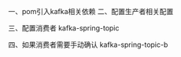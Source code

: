 一、pom引入kafka相关依赖
二、配置生产者相关配置
    <!-- 1、定义producer的参数 -->
    <bean id="producerProperties" class="java.util.HashMap">
        <constructor-arg>
            <map>
                <entry key="bootstrap.servers" value="${bootstrap.servers}" />
                <entry key="key.serializer"
                       value="org.apache.kafka.common.serialization.StringSerializer" />
                <entry key="value.serializer"
                       value="org.apache.kafka.common.serialization.StringSerializer" />
            </map>
        </constructor-arg>
    </bean>
    <!-- 2、创建kafkatemplate需要使用的producerfactory bean -->
    <bean id="producerFactory"
          class="org.springframework.kafka.core.DefaultKafkaProducerFactory">
        <constructor-arg>
            <ref bean="producerProperties"/>
        </constructor-arg>
    </bean>
    <!-- 发送监听器bean -->
    <bean id="sendListener" class="cn.enjoyedu.service.SendListener" />
    <!-- 3、创建kafkatemplate bean，使用的时候，只需要注入这个bean，
    即可使用template的send消息方法 -->
    <bean id="kafkaTemplate" class="org.springframework.kafka.core.KafkaTemplate">
        <constructor-arg ref="producerFactory" />
        <constructor-arg name="autoFlush" value="true" />
        <!-- 配置发送监听器bean -->
        <property name="producerListener" ref="sendListener"></property>
    </bean>
    
    
三、配置消费者
    <!-- 1.定义consumer的参数 -->
    <bean id="consumerProperties" class="java.util.HashMap">
        <constructor-arg>
            <map>
                <entry key="bootstrap.servers" value="${bootstrap.servers}" />
                <entry key="group.id" value="spring-kafka-group" />
                <entry key="key.deserializer"
                       value="org.apache.kafka.common.serialization.StringDeserializer" />
                <entry key="value.deserializer"
                       value="org.apache.kafka.common.serialization.StringDeserializer" />
            </map>
        </constructor-arg>
    </bean>
    <!-- 2.创建consumerFactory bean -->
    <bean id="consumerFactory"
          class="org.springframework.kafka.core.DefaultKafkaConsumerFactory" >
        <constructor-arg>
            <ref bean="consumerProperties" />
        </constructor-arg>
    </bean>
    <!-- 3.定义消费实现类 -->
    <bean id="kafkaConsumerService" class="cn.enjoyedu.service.KafkaConsumer" />
    <!-- 4.消费者容器配置信息 -->
    <bean id="containerProperties"
          class="org.springframework.kafka.listener.config.ContainerProperties">
        <constructor-arg name="topics">
            <list>
                <value>kafka-spring-topic</value>
            </list>
        </constructor-arg>
        <property name="messageListener" ref="kafkaConsumerService"></property>
    </bean>
    <!-- 5.消费者并发消息监听容器，执行doStart()方法 -->
    <bean id="messageListenerContainer"
          class="org.springframework.kafka.listener.ConcurrentMessageListenerContainer"
          init-method="doStart" >
        <constructor-arg ref="consumerFactory" />
        <constructor-arg ref="containerProperties" />
        <property name="concurrency" value="${concurrency}" />
    </bean>
    
    
四、如果消费者需要手动确认
    <!-- 消费者自行确认-1.定义consumer的参数 -->
    <bean id="consumerPropertiesAck" class="java.util.HashMap">
        <constructor-arg>
            <map>
                <entry key="bootstrap.servers" value="${bootstrap.servers}" />
                <entry key="group.id" value="spring-kafka-group-ack" />
                <entry key="key.deserializer"
                       value="org.apache.kafka.common.serialization.StringDeserializer" />
                <entry key="value.deserializer"
                       value="org.apache.kafka.common.serialization.StringDeserializer" />
                <entry key="enable.auto.commit" value="false"/>
            </map>
        </constructor-arg>
    </bean>
    <!-- 消费者自行确认-2.创建consumerFactory bean -->
    <bean id="consumerFactoryAck"
          class="org.springframework.kafka.core.DefaultKafkaConsumerFactory" >
        <constructor-arg>
            <ref bean="consumerPropertiesAck" />
        </constructor-arg>
    </bean>
    <!-- 消费者自行确认-3.定义消费实现类 -->
    <bean id="kafkaConsumerServiceAck" class="cn.enjoyedu.service.KafkaConsumerAck" />
    <!-- 消费者自行确认-4.消费者容器配置信息 -->
    <bean id="containerPropertiesAck"
          class="org.springframework.kafka.listener.config.ContainerProperties">
        <!-- topic -->
        <constructor-arg name="topics">
            <list>
                <value>kafka-spring-topic-b</value>
            </list>
        </constructor-arg>
        <property name="messageListener" ref="kafkaConsumerServiceAck" />
        <!-- 消费者自行确认模式 -->
        <property name="ackMode" value="MANUAL_IMMEDIATE"></property>
    </bean>
    <!-- 消费者自行确认-5.消费者并发消息监听容器，执行doStart()方法 -->
    <bean id="messageListenerContainerAck"
          class="org.springframework.kafka.listener.ConcurrentMessageListenerContainer"
          init-method="doStart" >
        <constructor-arg ref="consumerFactoryAck" />
        <constructor-arg ref="containerPropertiesAck" />
        <property name="concurrency" value="${concurrency}" />
    </bean>
